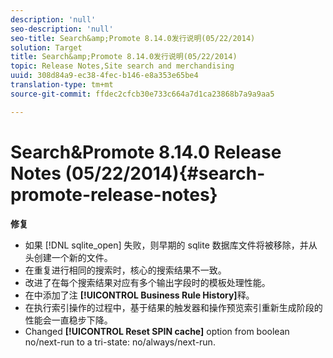 ```yaml
---
description: 'null'
seo-description: 'null'
seo-title: Search&amp;Promote 8.14.0发行说明(05/22/2014)
solution: Target
title: Search&amp;Promote 8.14.0发行说明(05/22/2014)
topic: Release Notes,Site search and merchandising
uuid: 308d84a9-ec38-4fec-b146-e8a353e65be4
translation-type: tm+mt
source-git-commit: ffdec2cfcb30e733c664a7d1ca23868b7a9a9aa5

---
```



# Search&amp;Promote 8.14.0 Release Notes (05/22/2014){#search-promote-release-notes}

**修复**

* 如果 [!DNL sqlite_open] 失败，则早期的 sqlite 数据库文件将被移除，并从头创建一个新的文件。
* 在重复进行相同的搜索时，核心的搜索结果不一致。
* 改进了在每个搜索结果对应有多个输出字段时的模板处理性能。
* 在中添加了注 **[!UICONTROL Business Rule History]**&#x200B;释。
* 在执行索引操作的过程中，基于结果的触发器和操作预览索引重新生成阶段的性能会一直稳步下降。
* Changed **[!UICONTROL Reset SPIN cache]** option from boolean no/next-run to a tri-state: no/always/next-run.

